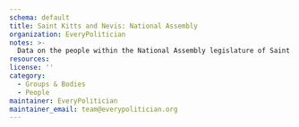 ```yaml
---
schema: default
title: Saint Kitts and Nevis: National Assembly
organization: EveryPolitician
notes: >-
  Data on the people within the National Assembly legislature of Saint Kitts and Nevis.
resources:
license: ''
category:
  - Groups & Bodies
  - People
maintainer: EveryPolitician
maintainer_email: team@everypolitician.org
---
```

